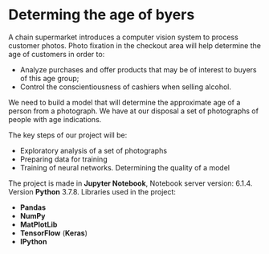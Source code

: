 # Determing the age of byers
  
A chain supermarket introduces a computer vision system to process customer photos.
Photo fixation in the checkout area will help determine the age of customers in order to:
* Analyze purchases and offer products that may be of interest to buyers of this age group;
* Control the conscientiousness of cashiers when selling alcohol.
  
We need to build a model that will determine the approximate age of a person from a photograph. We have at our disposal a set of photographs of people with age indications.
  
The key steps of our project will be:

* Exploratory analysis of a set of photographs
* Preparing data for training
* Training of neural networks. Determining the quality of a model
  
The project is made in **Jupyter Notebook**, Notebook server version: 6.1.4. Version **Python** 3.7.8.
Libraries used in the project:
* **Pandas**
* **NumPy**
* **MatPlotLib**
* **TensorFlow** (**Keras**)
* **IPython**
